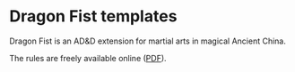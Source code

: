 # Dragon Fist templates

Dragon Fist is an AD&D extension for martial arts in magical Ancient China.

The rules are freely available online ([PDF](https://i.4pcdn.org/tg/1483166682520.pdf)).